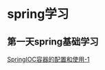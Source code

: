 # spring学习

## 第一天spring基础学习

[SpringIOC容器的配置和使用-1](https://github.com/sanzhixiong19860117/studySpring/blob/master/day02/day02.md)